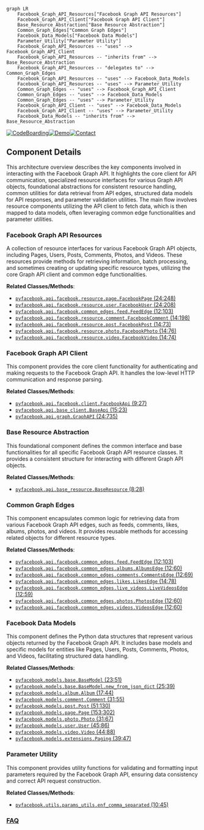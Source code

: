 ```mermaid
graph LR
    Facebook_Graph_API_Resources["Facebook Graph API Resources"]
    Facebook_Graph_API_Client["Facebook Graph API Client"]
    Base_Resource_Abstraction["Base Resource Abstraction"]
    Common_Graph_Edges["Common Graph Edges"]
    Facebook_Data_Models["Facebook Data Models"]
    Parameter_Utility["Parameter Utility"]
    Facebook_Graph_API_Resources -- "uses" --> Facebook_Graph_API_Client
    Facebook_Graph_API_Resources -- "inherits from" --> Base_Resource_Abstraction
    Facebook_Graph_API_Resources -- "delegates to" --> Common_Graph_Edges
    Facebook_Graph_API_Resources -- "uses" --> Facebook_Data_Models
    Facebook_Graph_API_Resources -- "uses" --> Parameter_Utility
    Common_Graph_Edges -- "uses" --> Facebook_Graph_API_Client
    Common_Graph_Edges -- "uses" --> Facebook_Data_Models
    Common_Graph_Edges -- "uses" --> Parameter_Utility
    Facebook_Graph_API_Client -- "uses" --> Facebook_Data_Models
    Facebook_Graph_API_Client -- "uses" --> Parameter_Utility
    Facebook_Data_Models -- "inherits from" --> Base_Resource_Abstraction
```
[![CodeBoarding](https://img.shields.io/badge/Generated%20by-CodeBoarding-9cf?style=flat-square)](https://github.com/CodeBoarding/GeneratedOnBoardings)[![Demo](https://img.shields.io/badge/Try%20our-Demo-blue?style=flat-square)](https://www.codeboarding.org/demo)[![Contact](https://img.shields.io/badge/Contact%20us%20-%20contact@codeboarding.org-lightgrey?style=flat-square)](mailto:contact@codeboarding.org)

## Component Details

This architecture overview describes the key components involved in interacting with the Facebook Graph API. It highlights the core client for API communication, specialized resource interfaces for various Graph API objects, foundational abstractions for consistent resource handling, common utilities for data retrieval from API edges, structured data models for API responses, and parameter validation utilities. The main flow involves resource components utilizing the API client to fetch data, which is then mapped to data models, often leveraging common edge functionalities and parameter utilities.

### Facebook Graph API Resources
A collection of resource interfaces for various Facebook Graph API objects, including Pages, Users, Posts, Comments, Photos, and Videos. These resources provide methods for retrieving information, batch processing, and sometimes creating or updating specific resource types, utilizing the core Graph API client and common edge functionalities.


**Related Classes/Methods**:

- <a href="https://github.com/sns-sdks/python-facebook/blob/master/pyfacebook/api/facebook/resource/page.py#L24-L248" target="_blank" rel="noopener noreferrer">`pyfacebook.api.facebook.resource.page.FacebookPage` (24:248)</a>
- <a href="https://github.com/sns-sdks/python-facebook/blob/master/pyfacebook/api/facebook/resource/user.py#L24-L208" target="_blank" rel="noopener noreferrer">`pyfacebook.api.facebook.resource.user.FacebookUser` (24:208)</a>
- <a href="https://github.com/sns-sdks/python-facebook/blob/master/pyfacebook/api/facebook/common_edges/feed.py#L12-L103" target="_blank" rel="noopener noreferrer">`pyfacebook.api.facebook.common_edges.feed.FeedEdge` (12:103)</a>
- <a href="https://github.com/sns-sdks/python-facebook/blob/master/pyfacebook/api/facebook/resource/comment.py#L14-L198" target="_blank" rel="noopener noreferrer">`pyfacebook.api.facebook.resource.comment.FacebookComment` (14:198)</a>
- <a href="https://github.com/sns-sdks/python-facebook/blob/master/pyfacebook/api/facebook/resource/post.py#L14-L73" target="_blank" rel="noopener noreferrer">`pyfacebook.api.facebook.resource.post.FacebookPost` (14:73)</a>
- <a href="https://github.com/sns-sdks/python-facebook/blob/master/pyfacebook/api/facebook/resource/photo.py#L14-L76" target="_blank" rel="noopener noreferrer">`pyfacebook.api.facebook.resource.photo.FacebookPhoto` (14:76)</a>
- <a href="https://github.com/sns-sdks/python-facebook/blob/master/pyfacebook/api/facebook/resource/video.py#L14-L74" target="_blank" rel="noopener noreferrer">`pyfacebook.api.facebook.resource.video.FacebookVideo` (14:74)</a>


### Facebook Graph API Client
This component provides the core client functionality for authenticating and making requests to the Facebook Graph API. It handles the low-level HTTP communication and response parsing.


**Related Classes/Methods**:

- <a href="https://github.com/sns-sdks/python-facebook/blob/master/pyfacebook/api/facebook/client.py#L9-L27" target="_blank" rel="noopener noreferrer">`pyfacebook.api.facebook.client.FacebookApi` (9:27)</a>
- <a href="https://github.com/sns-sdks/python-facebook/blob/master/pyfacebook/api/base_client.py#L15-L23" target="_blank" rel="noopener noreferrer">`pyfacebook.api.base_client.BaseApi` (15:23)</a>
- <a href="https://github.com/sns-sdks/python-facebook/blob/master/pyfacebook/api/graph.py#L24-L735" target="_blank" rel="noopener noreferrer">`pyfacebook.api.graph.GraphAPI` (24:735)</a>


### Base Resource Abstraction
This foundational component defines the common interface and base functionalities for all specific Facebook Graph API resource classes. It provides a consistent structure for interacting with different Graph API objects.


**Related Classes/Methods**:

- <a href="https://github.com/sns-sdks/python-facebook/blob/master/pyfacebook/api/base_resource.py#L8-L28" target="_blank" rel="noopener noreferrer">`pyfacebook.api.base_resource.BaseResource` (8:28)</a>


### Common Graph Edges
This component encapsulates common logic for retrieving data from various Facebook Graph API edges, such as feeds, comments, likes, albums, photos, and videos. It provides reusable methods for accessing related objects for different resource types.


**Related Classes/Methods**:

- <a href="https://github.com/sns-sdks/python-facebook/blob/master/pyfacebook/api/facebook/common_edges/feed.py#L12-L103" target="_blank" rel="noopener noreferrer">`pyfacebook.api.facebook.common_edges.feed.FeedEdge` (12:103)</a>
- <a href="https://github.com/sns-sdks/python-facebook/blob/master/pyfacebook/api/facebook/common_edges/albums.py#L12-L60" target="_blank" rel="noopener noreferrer">`pyfacebook.api.facebook.common_edges.albums.AlbumsEdge` (12:60)</a>
- <a href="https://github.com/sns-sdks/python-facebook/blob/master/pyfacebook/api/facebook/common_edges/comments.py#L12-L69" target="_blank" rel="noopener noreferrer">`pyfacebook.api.facebook.common_edges.comments.CommentsEdge` (12:69)</a>
- <a href="https://github.com/sns-sdks/python-facebook/blob/master/pyfacebook/api/facebook/common_edges/likes.py#L14-L78" target="_blank" rel="noopener noreferrer">`pyfacebook.api.facebook.common_edges.likes.LikesEdge` (14:78)</a>
- <a href="https://github.com/sns-sdks/python-facebook/blob/master/pyfacebook/api/facebook/common_edges/live_videos.py#L12-L59" target="_blank" rel="noopener noreferrer">`pyfacebook.api.facebook.common_edges.live_videos.LiveVideosEdge` (12:59)</a>
- <a href="https://github.com/sns-sdks/python-facebook/blob/master/pyfacebook/api/facebook/common_edges/photos.py#L12-L60" target="_blank" rel="noopener noreferrer">`pyfacebook.api.facebook.common_edges.photos.PhotosEdge` (12:60)</a>
- <a href="https://github.com/sns-sdks/python-facebook/blob/master/pyfacebook/api/facebook/common_edges/videos.py#L12-L60" target="_blank" rel="noopener noreferrer">`pyfacebook.api.facebook.common_edges.videos.VideosEdge` (12:60)</a>


### Facebook Data Models
This component defines the Python data structures that represent various objects returned by the Facebook Graph API. It includes base models and specific models for entities like Pages, Users, Posts, Comments, Photos, and Videos, facilitating structured data handling.


**Related Classes/Methods**:

- <a href="https://github.com/sns-sdks/python-facebook/blob/master/pyfacebook/models/base.py#L23-L51" target="_blank" rel="noopener noreferrer">`pyfacebook.models.base.BaseModel` (23:51)</a>
- <a href="https://github.com/sns-sdks/python-facebook/blob/master/pyfacebook/models/base.py#L25-L39" target="_blank" rel="noopener noreferrer">`pyfacebook.models.base.BaseModel.new_from_json_dict` (25:39)</a>
- <a href="https://github.com/sns-sdks/python-facebook/blob/master/pyfacebook/models/album.py#L17-L44" target="_blank" rel="noopener noreferrer">`pyfacebook.models.album.Album` (17:44)</a>
- <a href="https://github.com/sns-sdks/python-facebook/blob/master/pyfacebook/models/comment.py#L31-L55" target="_blank" rel="noopener noreferrer">`pyfacebook.models.comment.Comment` (31:55)</a>
- <a href="https://github.com/sns-sdks/python-facebook/blob/master/pyfacebook/models/post.py#L51-L130" target="_blank" rel="noopener noreferrer">`pyfacebook.models.post.Post` (51:130)</a>
- <a href="https://github.com/sns-sdks/python-facebook/blob/master/pyfacebook/models/page.py#L153-L302" target="_blank" rel="noopener noreferrer">`pyfacebook.models.page.Page` (153:302)</a>
- <a href="https://github.com/sns-sdks/python-facebook/blob/master/pyfacebook/models/photo.py#L31-L67" target="_blank" rel="noopener noreferrer">`pyfacebook.models.photo.Photo` (31:67)</a>
- <a href="https://github.com/sns-sdks/python-facebook/blob/master/pyfacebook/models/user.py#L45-L86" target="_blank" rel="noopener noreferrer">`pyfacebook.models.user.User` (45:86)</a>
- <a href="https://github.com/sns-sdks/python-facebook/blob/master/pyfacebook/models/video.py#L44-L88" target="_blank" rel="noopener noreferrer">`pyfacebook.models.video.Video` (44:88)</a>
- <a href="https://github.com/sns-sdks/python-facebook/blob/master/pyfacebook/models/extensions.py#L39-L47" target="_blank" rel="noopener noreferrer">`pyfacebook.models.extensions.Paging` (39:47)</a>


### Parameter Utility
This component provides utility functions for validating and formatting input parameters required by the Facebook Graph API, ensuring data consistency and correct API request construction.


**Related Classes/Methods**:

- <a href="https://github.com/sns-sdks/python-facebook/blob/master/pyfacebook/utils/params_utils.py#L10-L45" target="_blank" rel="noopener noreferrer">`pyfacebook.utils.params_utils.enf_comma_separated` (10:45)</a>




### [FAQ](https://github.com/CodeBoarding/GeneratedOnBoardings/tree/main?tab=readme-ov-file#faq)